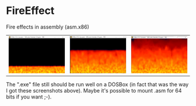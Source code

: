 # FireEffect

Fire effects in assembly (asm.x86)

<table width:100%>
  <tr>
    <td><img src="./_/FireEffect_Image1.jpg"></td>
    <td><img src="./_/FireEffect_Image2.jpg"></td>
    <td><img src="./_/FireEffect_Image3.jpg"></td>
  </tr>
</table>

The ".exe" file still should be run well on a DOSBox (in fact that was the way I got these screenshots above). Maybe it's possible to mount .asm for 64 bits if you want ;-).

